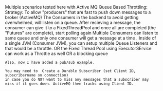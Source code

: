 Multiple scenarios tested here with Active MQ
Queue Based Throttling: 
   Strategy: To allow "producers" that are fast to push down messages to a broker (ActiveMQ)
             The Consumers in the backend to avoid getting overwhelmed, will listen on a queue. After recieving a message, the consumer can give it to a FixedThreadPool and once all are completed (the "Futures" are complete), start polling again
             Multiple Consumers can listen to same queue and only one consumer will get a message at a time . 
             Inside of a single JVM (Consumer JVM), you can setup multiple Queue Listeners and that would be a throttle.  OR
             the Fixed Thread Pool using ExecutorSErvice can work as a Throttle as well OR
             a blocking queue
             
    Also, now I have added a pub/sub example.
    
    You may need to  Create a Durable Subscriber (set Client ID, subscribername on connection)
    in case you do NOT want to miss any messages that a subscriber may miss if it goes down. ActiveMQ then tracks using Client ID.
    
  
